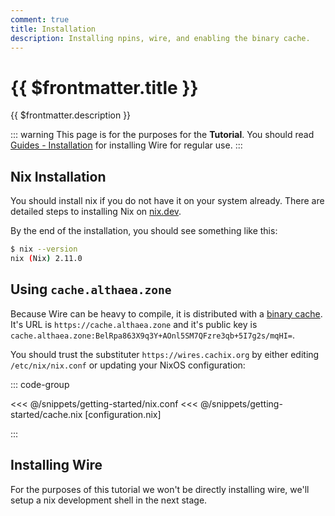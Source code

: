 ```yaml
---
comment: true
title: Installation
description: Installing npins, wire, and enabling the binary cache.
---
```


# {{ $frontmatter.title }}

{{ $frontmatter.description }}

::: warning
This page is for the purposes for the **Tutorial**.
You should read [Guides - Installation](/guides/installation.html) for installing Wire for
regular use.
:::

## Nix Installation

You should install nix if you do not have it on your system already.
There are detailed steps to installing Nix on [nix.dev](https://nix.dev/install-nix).

By the end of the installation, you should see something like this:

```sh
$ nix --version
nix (Nix) 2.11.0
```

## Using `cache.althaea.zone`

Because Wire can be heavy to compile, it is distributed with a [binary
cache](https://wiki.nixos.org/wiki/Binary_Cache). It's URL is
`https://cache.althaea.zone` and it's public key is
`cache.althaea.zone:BelRpa863X9q3Y+AOnl5SM7QFzre3qb+5I7g2s/mqHI=`.

You should trust the substituter `https://wires.cachix.org` by
either editing `/etc/nix/nix.conf` or updating your NixOS configuration:

::: code-group

<<< @/snippets/getting-started/nix.conf
<<< @/snippets/getting-started/cache.nix [configuration.nix]

:::

## Installing Wire

For the purposes of this tutorial we won't be directly installing wire, we'll
setup a nix development shell in the next stage.
